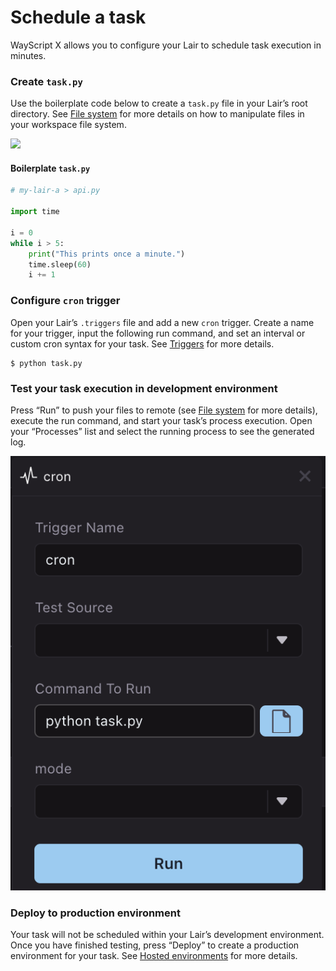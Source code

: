 # Schedule a task

WayScript X allows you to configure your Lair to schedule task execution in minutes.

### Create `task.py`

Use the boilerplate code below to create a `task.py` file in your Lair’s root directory. See [File system](../building-tools/file-system.md) for more details on how to manipulate files in your workspace file system.

![](https://codahosted.io/docs/2kDMDaZ6QP/blobs/bl-Iqkx-tphjD/3d584a55f32dbc8c4e8cf462e3eb9867bbcaf47440586f29d25f94abb1d90be28f4433566d59fc5bfeef80fb761d4e93785f99ec6a64bd561d70e8c2785ae52f342dcf4729de3a496500f8f7ee8d21e20f6ee3321ca9844abc41275391641b8d1fff3ebe)

#### Boilerplate `task.py`

```python
# my-lair-a > api.py

import time

i = 0
while i > 5:
    print("This prints once a minute.")
    time.sleep(60)
    i += 1
```

### Configure `cron` trigger

Open your Lair’s `.triggers` file and add a new `cron` trigger. Create a name for your trigger, input the following run command, and set an interval or custom cron syntax for your task. See [Triggers](../building-tools/triggers.md) for more details.

```text
$ python task.py
```

### Test your task execution in development environment

Press “Run” to push your files to remote \(see [File system](../building-tools/file-system.md) for more details\), execute the run command, and start your task’s process execution. Open your “Processes” list and select the running process to see the generated log.

![](../.gitbook/assets/screen-shot-2021-09-14-at-1.58.17-pm.png)

### Deploy to production environment

Your task will not be scheduled within your Lair’s development environment. Once you have finished testing, press “Deploy” to create a production environment for your task. See [Hosted environments](../managing-tools/environments.md) for more details.

